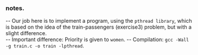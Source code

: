 ### notes.

-- Our job here is to implement a program, using the `pthread library`, which is based on the idea of the train-passengers (exercise3) problem, but with a slight difference.\
-- Important difference: Priority is given to `women`.
-- Compilation: `gcc -Wall -g train.c -o train -lpthread`.

